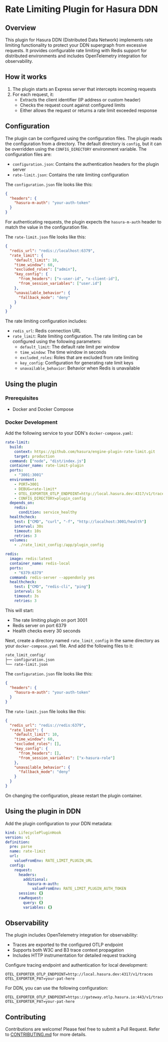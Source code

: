# Rate Limiting Plugin for Hasura DDN

## Overview

This plugin for Hasura DDN (Distributed Data Network) implements rate limiting functionality to protect your DDN supergraph
from excessive requests. It provides configurable rate limiting with Redis support for distributed environments and includes
OpenTelemetry integration for observability.

## How it works

1. The plugin starts an Express server that intercepts incoming requests
2. For each request, it:
   - Extracts the client identifier (IP address or custom header)
   - Checks the request count against configured limits
   - Either allows the request or returns a rate limit exceeded response

## Configuration

The plugin can be configured using the configuration files. The plugin reads the configuration from a directory.
The default directory is `config`, but it can be overridden using the `CONFIG_DIRECTORY` environment variable.
The configuration files are:

- `configuration.json`: Contains the authentication headers for the plugin server
- `rate-limit.json`: Contains the rate limiting configuration

The `configuration.json` file looks like this:

```json
{
  "headers": {
    "hasura-m-auth": "your-auth-token"
  }
}
```

For authenticating requests, the plugin expects the `hasura-m-auth` header to match the value in the configuration file.

The `rate-limit.json` file looks like this:

```json
{
  "redis_url": "redis://localhost:6379",
  "rate_limit": {
    "default_limit": 10,
    "time_window": 60,
    "excluded_roles": ["admin"],
    "key_config": {
      "from_headers": ["x-user-id", "x-client-id"],
      "from_session_variables": ["user.id"]
    },
    "unavailable_behavior": {
      "fallback_mode": "deny"
    }
  }
}
```

The rate limiting configuration includes:

- `redis_url`: Redis connection URL
- `rate_limit`: Rate limiting configuration. The rate limiting can be configured using the following parameters:
  - `default_limit`: The default rate limit per window
  - `time_window`: The time window in seconds
  - `excluded_roles`: Roles that are excluded from rate limiting
  - `key_config`: Configuration for generating rate limit keys
  - `unavailable_behavior`: Behavior when Redis is unavailable

## Using the plugin

### Prerequisites

- Docker and Docker Compose

### Docker Development

Add the following service to your DDN's `docker-compose.yaml`:

```yaml
rate-limit:
  build:
    context: https://github.com/hasura/engine-plugin-rate-limit.git
    target: production
  command: ["node", "dist/index.js"]
  container_name: rate-limit-plugin
  ports:
    - "3001:3001"
  environment:
    - PORT=3001
    - DEBUG=rate-limit*
    - OTEL_EXPORTER_OTLP_ENDPOINT=http://local.hasura.dev:4317/v1/traces
    - CONFIG_DIRECTORY=plugin_config
  depends_on:
    redis:
      condition: service_healthy
  healthcheck:
    test: ["CMD", "curl", "-f", "http://localhost:3001/health"]
    interval: 30s
    timeout: 10s
    retries: 3
  volumes:
    - ./rate_limit_config:/app/plugin_config

redis:
  image: redis:latest
  container_name: redis-local
  ports:
    - "6379:6379"
  command: redis-server --appendonly yes
  healthcheck:
    test: ["CMD", "redis-cli", "ping"]
    interval: 5s
    timeout: 3s
    retries: 3
```

This will start:

- The rate limiting plugin on port 3001
- Redis server on port 6379
- Health checks every 30 seconds

Next, create a directory named `rate_limit_config` in the same directory as your `docker-compose.yaml` file. And add the following files to it:

```bash
rate_limit_config/
├── configuration.json
└── rate-limit.json
```

The `configuration.json` file looks like this:

```json
{
  "headers": {
    "hasura-m-auth": "your-auth-token"
  }
}
```

The `rate-limit.json` file looks like this:

```json
{
  "redis_url": "redis://redis:6379",
  "rate_limit": {
    "default_limit": 10,
    "time_window": 60,
    "excluded_roles": [],
    "key_config": {
      "from_headers": [],
      "from_session_variables": ["x-hasura-role"]
    },
    "unavailable_behavior": {
      "fallback_mode": "deny"
    }
  }
}
```

On changing the configuration, please restart the plugin container.

## Using the plugin in DDN

Add the plugin configuration to your DDN metadata:

```yaml
kind: LifecyclePluginHook
version: v1
definition:
  pre: parse
  name: rate-limit
  url:
    valueFromEnv: RATE_LIMIT_PLUGIN_URL
  config:
    request:
      headers:
        additional:
          hasura-m-auth:
            valueFromEnv: RATE_LIMIT_PLUGIN_AUTH_TOKEN
      session: {}
      rawRequest:
        query: {}
        variables: {}
```

## Observability

The plugin includes OpenTelemetry integration for observability:

- Traces are exported to the configured OTLP endpoint
- Supports both W3C and B3 trace context propagation
- Includes HTTP instrumentation for detailed request tracking

Configure tracing endpoint and authentication for local development:

```env
OTEL_EXPORTER_OTLP_ENDPOINT=http://local.hasura.dev:4317/v1/traces
OTEL_EXPORTER_PAT=your-pat-here
```

For DDN, you can use the following configuration:

```env
OTEL_EXPORTER_OTLP_ENDPOINT=https://gateway.otlp.hasura.io:443/v1/traces
OTEL_EXPORTER_PAT=your-pat-here
```

## Contributing

Contributions are welcome! Please feel free to submit a Pull Request.
Refer to [CONTRIBUTING.md](CONTRIBUTING.md) for more details.
